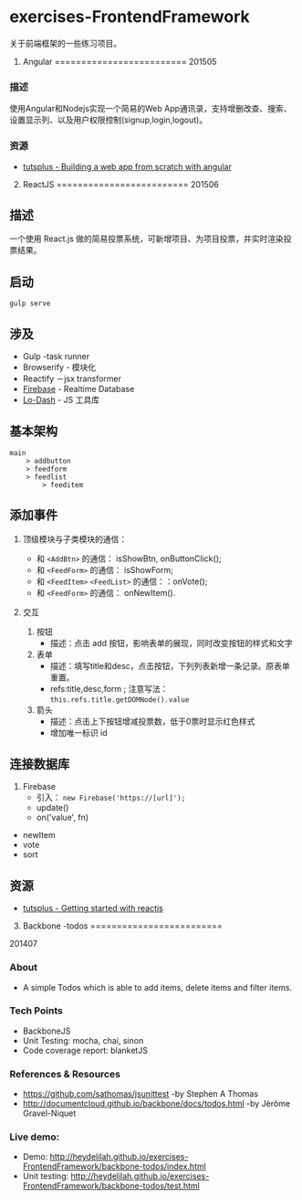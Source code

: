 exercises-FrontendFramework
===========================

关于前端框架的一些练习项目。

1. Angular
=========================
201505

### 描述

使用Angular和Nodejs实现一个简易的Web App通讯录，支持增删改查、搜索、设置显示列、以及用户权限控制(signup,login,logout)。

### 资源
	
- [tutsplus - Building a web app from scratch with angular](https://code.tutsplus.com/courses/building-a-web-app-from-scratch-with-angularjs)

2. ReactJS
=========================
201506

## 描述

一个使用 React.js 做的简易投票系统，可新增项目、为项目投票，并实时渲染投票结果。

## 启动
`gulp serve`

## 涉及

- Gulp -task runner
- Browserify - 模块化
- Reactify －jsx transformer
- [Firebase](https://www.firebase.com/) - Realtime Database
- [Lo-Dash](https://lodash.com/docs) -  JS 工具库

## 基本架构

	main
		> addbutton
		> feedform
		> feedlist
			> feeditem

## 添加事件

1. 顶级模块与子类模块的通信：
	- 和 `<AddBtn>` 的通信： isShowBtn, onButtonClick();
	- 和 `<FeedForm>` 的通信： isShowForm;
	- 和 `<FeedItem>` `<FeedList>` 的通信：：onVote();	
	- 和 `<FeedForm>` 的通信： onNewItem().

2. 交互
	1. 按钮
		- 描述：点击 add 按钮，影响表单的展现，同时改变按钮的样式和文字
	2. 表单
		- 描述：填写title和desc，点击按钮，下列列表新增一条记录。原表单重置。
		- refs:title,desc,form ; 注意写法： `this.refs.title.getDOMNode().value`
	3. 箭头
		- 描述：点击上下按钮增减投票数，低于0票时显示红色样式
		- 增加唯一标识 id

## 连接数据库 

1. Firebase
	- 引入： `new Firebase('https://[url]');`
	- update()
	- on('value', fn)
- newItem
- vote
- sort


## 资源

- [tutsplus - Getting started with reactjs](https://code.tutsplus.com/courses/getting-started-with-reactjs/lessons/jsx-vs-reactdom)

3. Backbone -todos
=========================

201407

### About
- A simple Todos which is able to add items, delete items and filter items.

### Tech Points
- BackboneJS
- Unit Testing: mocha, chai, sinon
- Code coverage report: blanketJS

### References & Resources
- https://github.com/sathomas/jsunittest -by Stephen A Thomas
- http://documentcloud.github.io/backbone/docs/todos.html -by Jérôme Gravel-Niquet

###  Live demo:
- Demo: http://heydelilah.github.io/exercises-FrontendFramework/backbone-todos/index.html
- Unit testing: http://heydelilah.github.io/exercises-FrontendFramework/backbone-todos/test.html


